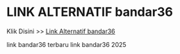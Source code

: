 # LINK ALTERNATIF bandar36

Klik Disini >> <a href="https://linksto.pages.dev/">Link Alternatif bandar36 </a>

link bandar36 terbaru
link bandar36 2025